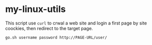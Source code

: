 # my-linux-utils
This script use `curl` to crwal a web site and login a first page by site coockies, then redirect to the target page.

	go.sh username password http://PAGE-URL/user/


